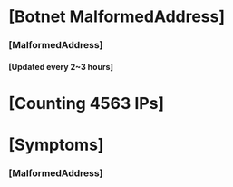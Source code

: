 # [Botnet MalformedAddress]
### [MalformedAddress]
#### [Updated every 2~3 hours]

# [Counting 4563 IPs]

# [Symptoms] 
###   [MalformedAddress]
